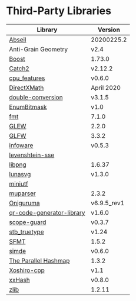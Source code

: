 
# Third-Party Libraries

Library | Version
--- | ---
[Abseil](https://github.com/abseil/abseil-cpp) | 20200225.2
Anti-Grain Geometry | v2.4
[Boost](https://www.boost.org/) | 1.73.0
[Catch2](https://github.com/catchorg/Catch2) | v2.12.2
[cpu_features](https://github.com/google/cpu_features) | v0.6.0
[DirectXMath](https://github.com/microsoft/DirectXMath) | April 2020
[double-conversion](https://github.com/google/double-conversion) | v3.1.5
[EnumBitmask](https://github.com/Reputeless/EnumBitmask) | v1.0
[fmt](https://github.com/fmtlib/fmt) | 7.1.0
[GLEW](https://github.com/nigels-com/glew) | 2.2.0
[GLFW](https://github.com/glfw/glfw) | 3.3.2
[infoware](https://github.com/ThePhD/infoware) | v0.5.3
[levenshtein-sse](https://github.com/addaleax/levenshtein-sse) | 
[libpng](http://www.libpng.org/pub/png/libpng.html) | 1.6.37
[lunasvg](https://github.com/sammycage/lunasvg) | v1.3.0
[miniutf](https://github.com/dropbox/miniutf) | 
[muparser](https://github.com/beltoforion/muparser) | 2.3.2
[Oniguruma](https://github.com/kkos/oniguruma) | v6.9.5_rev1
[qr-code-generator-library](https://github.com/nayuki/QR-Code-generator) | v1.6.0
[scope-guard](https://github.com/offa/scope-guard) | v0.3.7
[stb_truetype](https://github.com/nothings/stb) | v1.24
[SFMT](https://github.com/MersenneTwister-Lab/SFMT) | 1.5.2
[simde](https://github.com/nemequ/simde) | v0.6.0
[The Parallel Hashmap](https://github.com/greg7mdp/parallel-hashmap) | 1.3.2
[Xoshiro-cpp](https://github.com/Reputeless/Xoshiro-cpp) | v1.1
[xxHash](https://github.com/Cyan4973/xxHash) | v0.8.0
[zlib](https://www.zlib.net/) | 1.2.11
